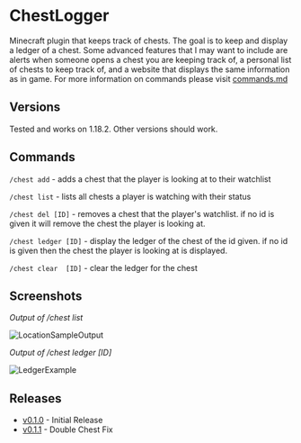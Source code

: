 # ChestLogger
Minecraft plugin that keeps track of chests. The goal is to keep and display a ledger of a chest. Some advanced features that I may want to include are alerts when someone opens a chest you are keeping track of, a personal list of chests to keep track of, and a website that displays the same information as in game. For more information on commands please visit [commands.md](https://github.com/cfrankovich/ChestLogger/blob/main/commanddocs.md)

## Versions
Tested and works on 1.18.2. Other versions should work.

## Commands
`/chest add` - adds a chest that the player is looking at to their watchlist 

`/chest list` - lists all chests a player is watching with their status

`/chest del [ID]` - removes a chest that the player's watchlist. if no id is given it will remove the chest the player is looking at.

`/chest ledger [ID]` - display the ledger of the chest of the id given. if no id is given then the chest the player is looking at is displayed.

`/chest clear  [ID]` - clear the ledger for the chest

## Screenshots
_Output of /chest list_

![LocationSampleOutput](https://i.imgur.com/LyLKl8f.png)

_Output of /chest ledger [ID]_

![LedgerExample](https://i.imgur.com/okky5ob.png)

## Releases 
- [v0.1.0](https://github.com/cfrankovich/ChestLogger/releases/tag/v0.1.0) - Initial Release
- [v0.1.1](https://github.com/cfrankovich/ChestLogger/releases/tag/v0.1.1) - Double Chest Fix

